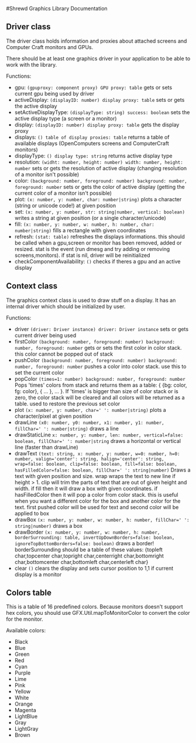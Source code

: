 
#Shrewd Graphics Library Documentation

Driver class
-----
The driver class holds information and proxies about attached screens and Computer Craft monitors and GPUs.

There should be at least one graphics driver in your application to be able to work with the library.

Functions:
- gpu: `(gpuproxy: component proxy) GPU proxy: table` gets or sets current gpu being used by driver
- activeDisplay: `(displayID: number) display proxy: table` sets or gets the active display
- setActiveDisplayType: `(displayType: string) success: boolean` sets the active display type (a screen or a monitor)
- display: `(displayID: number) display proxy: table` gets the display proxy
- displays: `() table of display proxies: table` returns a table of available displays (OpenComputers screens and ComputerCraft monitors)
- displayType: `() display type: string` returns active display type
- resolution: `(widht: number, height: number) width: number, height: number` sets or gets the resolution of active display (changing resolution of a monitor isn't possible)
- color: `(background: number, foreground: number) background: number, foreground: number` sets or gets the color of active display (getting the current color of a monitor isn't possible)
- plot: `(x: number, y: number, char: number|string)` plots a character (string or unicode code!) at given position
- set: `(x: number, y: number, str: string|number, vertical: boolean)` writes a string at given position (or a single character/unicode)
- fill: `(x: number, y: number, w: number, h: number, char: number|string)` fills a rectangle with given coordinates
- refresh: `(stat: table)`
    refreshes the displays informations. this should be called when a gpu,screen or monitor has been removed, added or resized. stat is the event (run dmesg and try adding or removing screens,monitors). if stat is nil, driver will be reinitialized
- checkComponentAvailability: `()` checks if theres a gpu and an active display

Context class
-----
The graphics context class is used to draw stuff on a display. It has an internal driver which should be initialized by user.

Functions:
- driver `(driver: Driver instance) driver: Driver instance` sets or gets current driver being used
- firstColor `(background: number, foreground: number) background: number, foreground: number` gets or sets the first color in color stack. this color cannot be popped out of stack
- pushColor `(background: number, foreground: number) background: number, foreground: number` pushes a color into color stack. use this to set the current color
- popColor `(times=1: number) background: number, foreground: number`
    Pops 'times' colors from stack and returns them as a table: { {bg: color, fg: color}, { ... }, ... }. If 'times' is bigger than size of color stack or is zero, the color stack will be cleared and all colors will be returned as a table. used to restore the previous set color
- plot `(x: number, y: number, char=' ': number|string)` plots a character/pixel at given position
- drawLine `(x0: number, y0: number, x1: number, y1: number, fillChar=' ': number|string)` draws a line
- drawStaticLine `x: number, y: number, len: number, vertical=false: boolean, fillChar=' ': number|string` draws a horizontal or vertical line (faster than drawLine)
- drawText `(text: string, x: number, y: number, w=0: number, h=0: number, valign='center': string, halign='center': string, wrap=false: boolean, clip=false: boolean, fill=false: boolean, hasFilledColor=false: boolean, fillChar=' ': string|number)`
    Draws a text with given position and size. wrap wraps the text to new line if height > 1. clip will trim the parts of text that are out of given height and width. if fill then it will draw a box with given coordinates. if hasFilledColor then it will pop a color from color stack. this is useful when you want a different color for the box and another color for the text. first pushed color will be used for text and second color will be applied to box
- drawBox `(x: number, y: number, w: number, h: number, fillChar=' ': string|number)` draws a box
- drawBorder `(x: number, y: number, w: number, h: number, borderSurrounding: table, invertUpDownBorders=false: boolean, ignoreTopBottomBorders=false: boolean)`
    draws a border! borderSurrounding should be a table of these values: {topleft char,topcenter char,topright char,centerright char,bottomright char,bottomcenter char,bottomleft char,centerleft char}
- clear `()` clears the display and sets cursor position to 1,1 if current display is a monitor

Colors table
-----
This is a table of 16 predefined colors. Because monitors doesn't support hex colors, you should use GFX.Util.mapToMonitorColor to convert the color for the monitor.

Available colors:
- Black
- Blue
- Green
- Red
- Cyan
- Purple
- Lime
- Pink
- Yellow
- White
- Orange
- Magenta
- LightBlue
- Gray
- LightGray
- Brown
